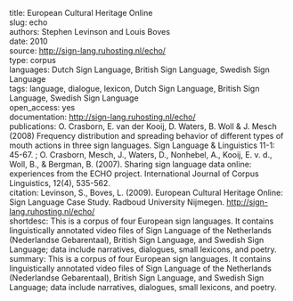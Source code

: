 title: European Cultural Heritage Online  
slug: echo  
authors: Stephen Levinson and Louis Boves  
date: 2010  
source: http://sign-lang.ruhosting.nl/echo/  
type: corpus  
languages: Dutch Sign Language, British Sign Language, Swedish Sign Language  
tags: language, dialogue, lexicon, Dutch Sign Language, British Sign Language, Swedish Sign Language  
open_access: yes  
documentation: http://sign-lang.ruhosting.nl/echo/  
publications: O. Crasborn, E. van der Kooij, D. Waters, B. Woll & J. Mesch (2008) Frequency distribution and spreading behavior of different types of mouth actions in three sign languages. Sign Language & Linguistics 11-1: 45-67. ; O. Crasborn, Mesch, J., Waters, D., Nonhebel, A., Kooij, E. v. d., Woll, B., & Bergman, B. (2007). Sharing sign language data online: experiences from the ECHO project. International Journal of Corpus Linguistics, 12(4), 535-562.  
citation: Levinson, S., Boves, L. (2009). European Cultural Heritage Online: Sign Language Case Study. Radboud University Nijmegen. http://sign-lang.ruhosting.nl/echo/  
shortdesc: This is a corpus of four European sign languages. It contains linguistically annotated video files of Sign Language of the Netherlands (Nederlandse Gebarentaal), British Sign Language, and Swedish Sign Language; data include narratives, dialogues, small lexicons, and poetry.  
summary: This is a corpus of four European sign languages. It contains linguistically annotated video files of Sign Language of the Netherlands (Nederlandse Gebarentaal), British Sign Language, and Swedish Sign Language; data include narratives, dialogues, small lexicons, and poetry.   
